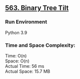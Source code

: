 ## [563. Binary Tree Tilt](https://leetcode.com/problems/binary-tree-tilt/)

### Run Environment
Python 3.9

### Time and Space Complexity:
Time: O(n)  
Space: O(n)  
Actual Time: 56 ms  
Actual Space: 15.7 MB
